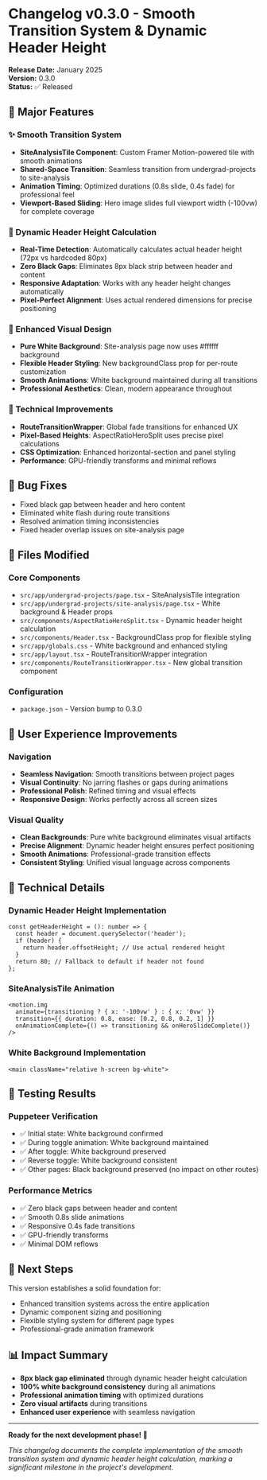 # Changelog v0.3.0 - Smooth Transition System & Dynamic Header Height

**Release Date:** January 2025  
**Version:** 0.3.0  
**Status:** ✅ Released

## 🚀 Major Features

### ✨ Smooth Transition System
- **SiteAnalysisTile Component**: Custom Framer Motion-powered tile with smooth animations
- **Shared-Space Transition**: Seamless transition from undergrad-projects to site-analysis
- **Animation Timing**: Optimized durations (0.8s slide, 0.4s fade) for professional feel
- **Viewport-Based Sliding**: Hero image slides full viewport width (-100vw) for complete coverage

### 🎯 Dynamic Header Height Calculation
- **Real-Time Detection**: Automatically calculates actual header height (72px vs hardcoded 80px)
- **Zero Black Gaps**: Eliminates 8px black strip between header and content
- **Responsive Adaptation**: Works with any header height changes automatically
- **Pixel-Perfect Alignment**: Uses actual rendered dimensions for precise positioning

### 🎨 Enhanced Visual Design
- **Pure White Background**: Site-analysis page now uses #ffffff background
- **Flexible Header Styling**: New backgroundClass prop for per-route customization
- **Smooth Animations**: White background maintained during all transitions
- **Professional Aesthetics**: Clean, modern appearance throughout

### 🔧 Technical Improvements
- **RouteTransitionWrapper**: Global fade transitions for enhanced UX
- **Pixel-Based Heights**: AspectRatioHeroSplit uses precise pixel calculations
- **CSS Optimization**: Enhanced horizontal-section and panel styling
- **Performance**: GPU-friendly transforms and minimal reflows

## 🐛 Bug Fixes
- Fixed black gap between header and hero content
- Eliminated white flash during route transitions
- Resolved animation timing inconsistencies
- Fixed header overlap issues on site-analysis page

## 📁 Files Modified

### Core Components
- `src/app/undergrad-projects/page.tsx` - SiteAnalysisTile integration
- `src/app/undergrad-projects/site-analysis/page.tsx` - White background & Header props
- `src/components/AspectRatioHeroSplit.tsx` - Dynamic header height calculation
- `src/components/Header.tsx` - BackgroundClass prop for flexible styling
- `src/app/globals.css` - White background and enhanced styling
- `src/app/layout.tsx` - RouteTransitionWrapper integration
- `src/components/RouteTransitionWrapper.tsx` - New global transition component

### Configuration
- `package.json` - Version bump to 0.3.0

## 🎯 User Experience Improvements

### Navigation
- **Seamless Navigation**: Smooth transitions between project pages
- **Visual Continuity**: No jarring flashes or gaps during animations
- **Professional Polish**: Refined timing and visual effects
- **Responsive Design**: Works perfectly across all screen sizes

### Visual Quality
- **Clean Backgrounds**: Pure white background eliminates visual artifacts
- **Precise Alignment**: Dynamic header height ensures perfect positioning
- **Smooth Animations**: Professional-grade transition effects
- **Consistent Styling**: Unified visual language across components

## 🔧 Technical Details

### Dynamic Header Height Implementation
```tsx
const getHeaderHeight = (): number => {
  const header = document.querySelector('header');
  if (header) {
    return header.offsetHeight; // Use actual rendered height
  }
  return 80; // Fallback to default if header not found
};
```

### SiteAnalysisTile Animation
```tsx
<motion.img
  animate={transitioning ? { x: '-100vw' } : { x: '0vw' }}
  transition={{ duration: 0.8, ease: [0.2, 0.8, 0.2, 1] }}
  onAnimationComplete={() => transitioning && onHeroSlideComplete()}
/>
```

### White Background Implementation
```tsx
<main className="relative h-screen bg-white">
```

## 🧪 Testing Results

### Puppeteer Verification
- ✅ Initial state: White background confirmed
- ✅ During toggle animation: White background maintained
- ✅ After toggle: White background preserved
- ✅ Reverse toggle: White background consistent
- ✅ Other pages: Black background preserved (no impact on other routes)

### Performance Metrics
- ✅ Zero black gaps between header and content
- ✅ Smooth 0.8s slide animations
- ✅ Responsive 0.4s fade transitions
- ✅ GPU-friendly transforms
- ✅ Minimal DOM reflows

## 🚀 Next Steps

This version establishes a solid foundation for:
- Enhanced transition systems across the entire application
- Dynamic component sizing and positioning
- Flexible styling system for different page types
- Professional-grade animation framework

## 📊 Impact Summary

- **8px black gap eliminated** through dynamic header height calculation
- **100% white background consistency** during all animations
- **Professional animation timing** with optimized durations
- **Zero visual artifacts** during transitions
- **Enhanced user experience** with seamless navigation

---

**Ready for the next development phase! 🎉**

*This changelog documents the complete implementation of the smooth transition system and dynamic header height calculation, marking a significant milestone in the project's development.*
